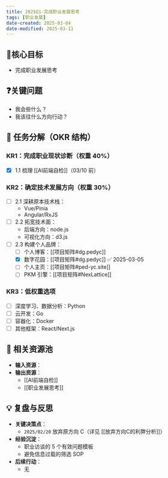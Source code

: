 ```yaml
---
title: 2025Q1-完成职业发展思考
tags: [职业发展]
date-created: 2025-03-04
date-modified: 2025-03-11
---
```


## 🚀核心目标

- 完成职业发展思考

## ❓关键问题

- 我会些什么？
- 我该往什么方向行动？

## 📌 任务分解（OKR 结构）

### KR1：完成职业现状诊断（权重 40%）

- [x] 1.1 梳理 [[AI前端自检]]（03/10 前）

### KR2：确定技术发展方向（权重 30%）

- [ ] 2.1 深耕原本技术栈：
	- Vue/Pinia
	- Angular/RxJS
- [ ] 2.2 拓宽技术面：
	- 后端方向：node.js
	- 可视化方向：d3.js
- [ ] 2.3 构建个人品牌：
	- [ ] 个人博客：[[项目矩阵#dg.pedyc]]
	- [x] 数字花园：[[项目矩阵#dg.pedyc]] ✅ 2025-03-05
	- [ ] 个人主页：[[项目矩阵#ped-yc.site]]
	- [ ] PKM 引擎：[[项目矩阵#NexLattice]]

### KR3：低权重选项

- [ ] 深度学习、数据分析：Python
- [ ] 云开发：Go
- [ ] 容器化：Docker
- [ ] 其他框架：React/Next.js

## 🔗 相关资源池

- **输入资源**：
- **输出资源**：
	- [[AI前端自检]]
	- [[职业发展思考]]

## 💡 复盘与反思

- **关键决策点**：
	- `2025/02/20` 放弃原方向 C（详见 [[放弃方向C的利弊分析]]）
- **经验沉淀**：
	- 职业访谈的 5 个有效问题模板
	- 避免信息过载的筛选 SOP
- **后续行动**：
	- 无
